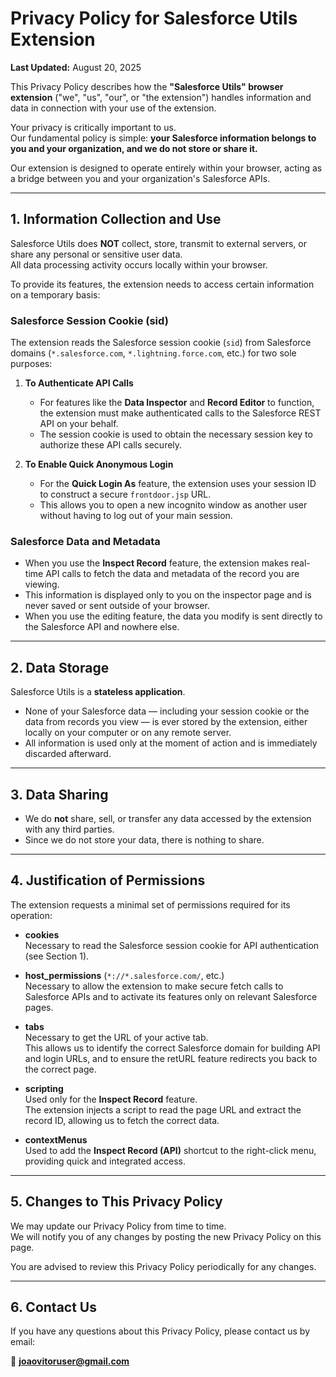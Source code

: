 # Privacy Policy for Salesforce Utils Extension

**Last Updated:** August 20, 2025  

This Privacy Policy describes how the **"Salesforce Utils" browser extension** ("we", "us", "our", or "the extension") handles information and data in connection with your use of the extension.  

Your privacy is critically important to us.  
Our fundamental policy is simple: **your Salesforce information belongs to you and your organization, and we do not store or share it.**

Our extension is designed to operate entirely within your browser, acting as a bridge between you and your organization's Salesforce APIs.  

---

## 1. Information Collection and Use  

Salesforce Utils does **NOT** collect, store, transmit to external servers, or share any personal or sensitive user data.  
All data processing activity occurs locally within your browser.  

To provide its features, the extension needs to access certain information on a temporary basis:

### Salesforce Session Cookie (sid)  
The extension reads the Salesforce session cookie (`sid`) from Salesforce domains (`*.salesforce.com`, `*.lightning.force.com`, etc.) for two sole purposes:

1. **To Authenticate API Calls**  
   - For features like the **Data Inspector** and **Record Editor** to function, the extension must make authenticated calls to the Salesforce REST API on your behalf.  
   - The session cookie is used to obtain the necessary session key to authorize these API calls securely.  

2. **To Enable Quick Anonymous Login**  
   - For the **Quick Login As** feature, the extension uses your session ID to construct a secure `frontdoor.jsp` URL.  
   - This allows you to open a new incognito window as another user without having to log out of your main session.  

### Salesforce Data and Metadata  
- When you use the **Inspect Record** feature, the extension makes real-time API calls to fetch the data and metadata of the record you are viewing.  
- This information is displayed only to you on the inspector page and is never saved or sent outside of your browser.  
- When you use the editing feature, the data you modify is sent directly to the Salesforce API and nowhere else.  

---

## 2. Data Storage  

Salesforce Utils is a **stateless application**.  
- None of your Salesforce data — including your session cookie or the data from records you view — is ever stored by the extension, either locally on your computer or on any remote server.  
- All information is used only at the moment of action and is immediately discarded afterward.  

---

## 3. Data Sharing  

- We do **not** share, sell, or transfer any data accessed by the extension with any third parties.  
- Since we do not store your data, there is nothing to share.  

---

## 4. Justification of Permissions  

The extension requests a minimal set of permissions required for its operation:

- **cookies**  
  Necessary to read the Salesforce session cookie for API authentication (see Section 1).  

- **host_permissions** (`*://*.salesforce.com/`, etc.)  
  Necessary to allow the extension to make secure fetch calls to Salesforce APIs and to activate its features only on relevant Salesforce pages.  

- **tabs**  
  Necessary to get the URL of your active tab.  
  This allows us to identify the correct Salesforce domain for building API and login URLs, and to ensure the retURL feature redirects you back to the correct page.  

- **scripting**  
  Used only for the **Inspect Record** feature.  
  The extension injects a script to read the page URL and extract the record ID, allowing us to fetch the correct data.  

- **contextMenus**  
  Used to add the **Inspect Record (API)** shortcut to the right-click menu, providing quick and integrated access.  

---

## 5. Changes to This Privacy Policy  

We may update our Privacy Policy from time to time.  
We will notify you of any changes by posting the new Privacy Policy on this page.  

You are advised to review this Privacy Policy periodically for any changes.  

---

## 6. Contact Us  

If you have any questions about this Privacy Policy, please contact us by email:  

📧 **joaovitoruser@gmail.com**
